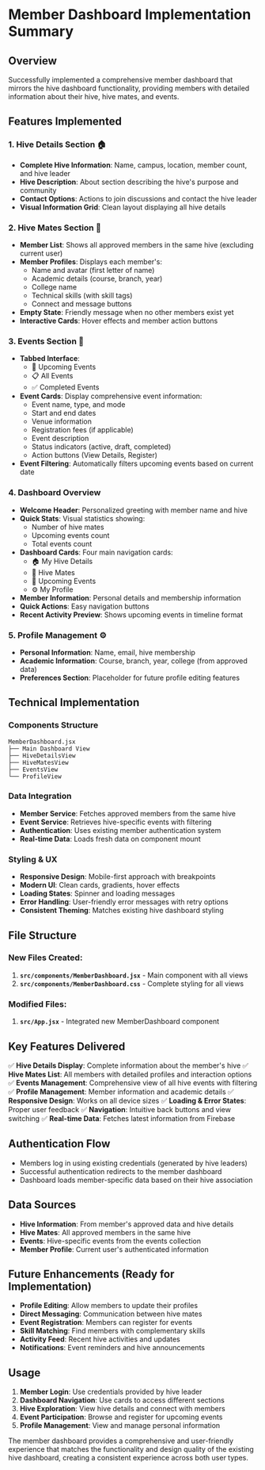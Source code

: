 # Member Dashboard Implementation Summary

## Overview
Successfully implemented a comprehensive member dashboard that mirrors the hive dashboard functionality, providing members with detailed information about their hive, hive mates, and events.

## Features Implemented

### 1. **Hive Details Section** 🏠
- **Complete Hive Information**: Name, campus, location, member count, and hive leader
- **Hive Description**: About section describing the hive's purpose and community
- **Contact Options**: Actions to join discussions and contact the hive leader
- **Visual Information Grid**: Clean layout displaying all hive details

### 2. **Hive Mates Section** 👥
- **Member List**: Shows all approved members in the same hive (excluding current user)
- **Member Profiles**: Displays each member's:
  - Name and avatar (first letter of name)
  - Academic details (course, branch, year)
  - College name
  - Technical skills (with skill tags)
  - Connect and message buttons
- **Empty State**: Friendly message when no other members exist yet
- **Interactive Cards**: Hover effects and member action buttons

### 3. **Events Section** 📅
- **Tabbed Interface**: 
  - 🔮 Upcoming Events
  - 📋 All Events 
  - ✅ Completed Events
- **Event Cards**: Display comprehensive event information:
  - Event name, type, and mode
  - Start and end dates
  - Venue information
  - Registration fees (if applicable)
  - Event description
  - Status indicators (active, draft, completed)
  - Action buttons (View Details, Register)
- **Event Filtering**: Automatically filters upcoming events based on current date

### 4. **Dashboard Overview**
- **Welcome Header**: Personalized greeting with member name and hive
- **Quick Stats**: Visual statistics showing:
  - Number of hive mates
  - Upcoming events count
  - Total events count
- **Dashboard Cards**: Four main navigation cards:
  - 🏠 My Hive Details
  - 👥 Hive Mates
  - 📅 Upcoming Events
  - ⚙️ My Profile
- **Member Information**: Personal details and membership information
- **Quick Actions**: Easy navigation buttons
- **Recent Activity Preview**: Shows upcoming events in timeline format

### 5. **Profile Management** ⚙️
- **Personal Information**: Name, email, hive membership
- **Academic Information**: Course, branch, year, college (from approved data)
- **Preferences Section**: Placeholder for future profile editing features

## Technical Implementation

### Components Structure
```
MemberDashboard.jsx
├── Main Dashboard View
├── HiveDetailsView
├── HiveMatesView  
├── EventsView
└── ProfileView
```

### Data Integration
- **Member Service**: Fetches approved members from the same hive
- **Event Service**: Retrieves hive-specific events with filtering
- **Authentication**: Uses existing member authentication system
- **Real-time Data**: Loads fresh data on component mount

### Styling & UX
- **Responsive Design**: Mobile-first approach with breakpoints
- **Modern UI**: Clean cards, gradients, hover effects
- **Loading States**: Spinner and loading messages
- **Error Handling**: User-friendly error messages with retry options
- **Consistent Theming**: Matches existing hive dashboard styling

## File Structure

### New Files Created:
1. **`src/components/MemberDashboard.jsx`** - Main component with all views
2. **`src/components/MemberDashboard.css`** - Complete styling for all views

### Modified Files:
1. **`src/App.jsx`** - Integrated new MemberDashboard component

## Key Features Delivered

✅ **Hive Details Display**: Complete information about the member's hive
✅ **Hive Mates List**: All members with detailed profiles and interaction options  
✅ **Events Management**: Comprehensive view of all hive events with filtering
✅ **Profile Management**: Member information and academic details
✅ **Responsive Design**: Works on all device sizes
✅ **Loading & Error States**: Proper user feedback
✅ **Navigation**: Intuitive back buttons and view switching
✅ **Real-time Data**: Fetches latest information from Firebase

## Authentication Flow
- Members log in using existing credentials (generated by hive leaders)
- Successful authentication redirects to the member dashboard
- Dashboard loads member-specific data based on their hive association

## Data Sources
- **Hive Information**: From member's approved data and hive details
- **Hive Mates**: All approved members in the same hive
- **Events**: Hive-specific events from the events collection
- **Member Profile**: Current user's authenticated information

## Future Enhancements (Ready for Implementation)
- **Profile Editing**: Allow members to update their profiles
- **Direct Messaging**: Communication between hive mates
- **Event Registration**: Members can register for events
- **Skill Matching**: Find members with complementary skills
- **Activity Feed**: Recent hive activities and updates
- **Notifications**: Event reminders and hive announcements

## Usage
1. **Member Login**: Use credentials provided by hive leader
2. **Dashboard Navigation**: Use cards to access different sections
3. **Hive Exploration**: View hive details and connect with members
4. **Event Participation**: Browse and register for upcoming events
5. **Profile Management**: View and manage personal information

The member dashboard provides a comprehensive and user-friendly experience that matches the functionality and design quality of the existing hive dashboard, creating a consistent experience across both user types.